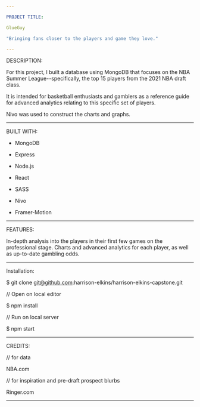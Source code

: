 ```yaml
---

PROJECT TITLE:

GlueGuy

"Bringing fans closer to the players and game they love."

---
```


DESCRIPTION:

For this project, I built a database using MongoDB that focuses on the NBA Summer League--specifically, the top 15 players from the 2021 NBA draft class.

It is intended for basketball enthusiasts and gamblers as a reference guide for advanced analytics relating to this specific set of players.

Nivo was used to construct the charts and graphs.

---

BUILT WITH:

- MongoDB
- Express
- Node.js

- React
- SASS
- Nivo
- Framer-Motion

---

FEATURES:

In-depth analysis into the players in their first few games on the professional stage. Charts and advanced analytics for each player, as well as up-to-date gambling odds.

---

Installation:

$ git clone git@github.com:harrison-elkins/harrison-elkins-capstone.git

// Open on local editor

$ npm install

// Run on local server

$ npm start

---

CREDITS:

// for data

NBA.com

// for inspiration and pre-draft prospect blurbs

Ringer.com

---

